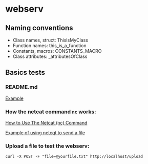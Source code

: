 # webserv

## Naming conventions

- Class names, struct:  ThisIsMyClass
- Function names:       this\_is\_a\_function
- Constants, macros:    CONSTANTS\_MACRO
- Class attributes:     \_attributesOfClass

## Basics tests

### README.md

[Example](https://github.com/github-linguist/linguist/blob/3c3b037910006fc2f1a9bb34b2c4e9cde062206c/README.md)

### How the netcat command ```nc``` works:

[How to Use The Netcat (nc) Command](https://nooblinux.com/how-to-use-netcat/)

[Example of using netcqt to send a file](https://stackoverflow.com/questions/4238809/example-of-multipart-form-data)

### Upload a file to test the webserv:

```console
curl -X POST -F "file=@yourfile.txt" http://localhost/upload
```
